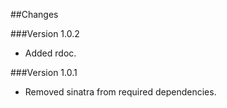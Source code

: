 ##Changes

###Version 1.0.2
* Added rdoc.

###Version 1.0.1
* Removed sinatra from required dependencies.
